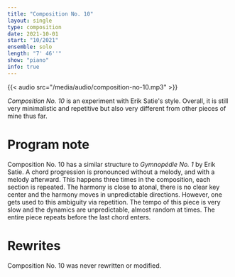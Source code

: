 ```yaml
---
title: "Composition No. 10"
layout: single
type: composition
date: 2021-10-01
start: "10/2021"
ensemble: solo
length: "7' 46''"
show: "piano"
info: true
---
```


{{< audio src="/media/audio/composition-no-10.mp3" >}}

*Composition No. 10* is an experiment with Erik Satie's style. Overall, it is still very minimalistic and repetitive but also very different from other pieces of mine thus far.

# Program note

Composition No. 10 has a similar structure to *Gymnopédie No. 1* by Erik Satie. A chord progression is pronounced without a melody, and with a melody afterward. This happens three times in the composition, each section is repeated. The harmony is close to atonal, there is no clear key center and the harmony moves in unpredictable directions. However, one gets used to this ambiguity via repetition. The tempo of this piece is very slow and the dynamics are unpredictable, almost random at times. The entire piece repeats before the last chord enters.

# Rewrites

Composition No. 10 was never rewritten or modified.
